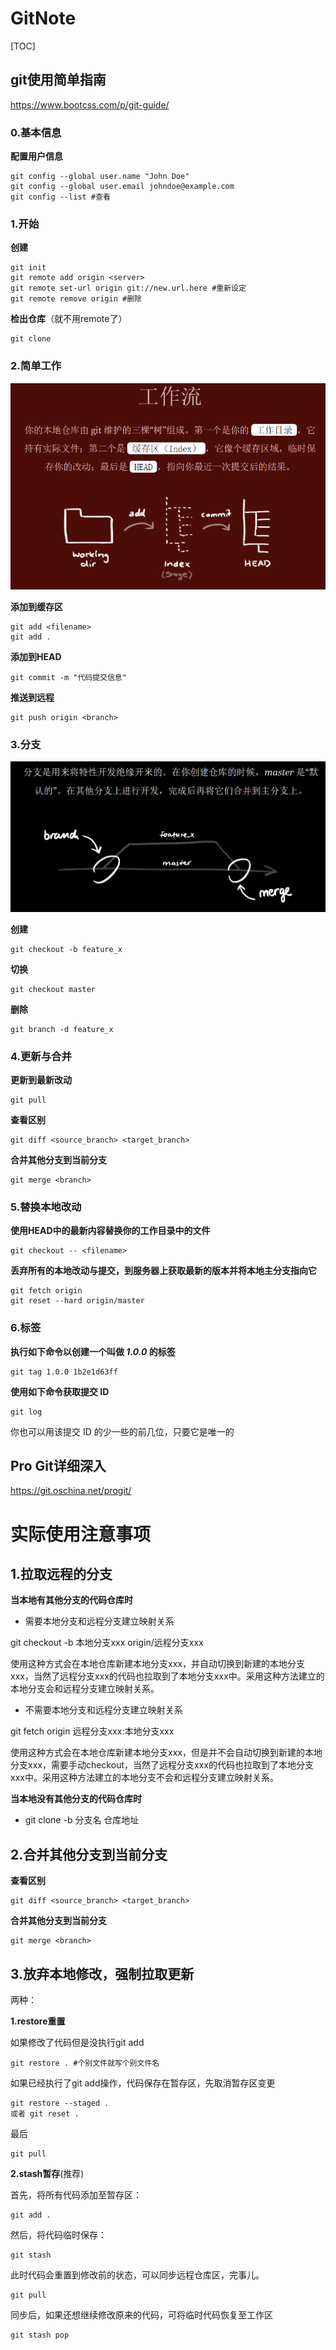 # GitNote

[TOC]

## git使用简单指南

https://www.bootcss.com/p/git-guide/

### 0.基本信息

**配置用户信息**

```
git config --global user.name "John Doe"
git config --global user.email johndoe@example.com
git config --list #查看
```



### 1.开始

**创建**

```
git init
git remote add origin <server>
git remote set-url origin git://new.url.here #重新设定
git remote remove origin #删除
```

**检出仓库**（就不用remote了）

```
git clone
```

### 2.简单工作

![image-20210810153925370](GitNote.assets/image-20210810153925370.png)

**添加到缓存区**

```
git add <filename>
git add .
```

**添加到HEAD**

```
git commit -m "代码提交信息"
```

**推送到远程**

```
git push origin <branch>
```

### 3.分支

![image-20210810154819264](GitNote.assets/image-20210810154819264.png)

**创建**

```
git checkout -b feature_x
```

**切换**

```
git checkout master
```

**删除**

```
git branch -d feature_x
```

### 4.更新与合并

**更新到最新改动**

```
git pull
```

**查看区别**

```
git diff <source_branch> <target_branch>
```

**合并其他分支到当前分支**

```
git merge <branch>
```

### 5.替换本地改动

**使用HEAD中的最新内容替换你的工作目录中的文件**

```
git checkout -- <filename>
```

**丢弃所有的本地改动与提交，到服务器上获取最新的版本并将本地主分支指向它**

```
git fetch origin
git reset --hard origin/master
```

### 6.标签

**执行如下命令以创建一个叫做 *1.0.0* 的标签**

```
git tag 1.0.0 1b2e1d63ff
```

**使用如下命令获取提交 ID**

```
git log
```

你也可以用该提交 ID 的少一些的前几位，只要它是唯一的

## Pro Git详细深入

https://git.oschina.net/progit/

# 实际使用注意事项

## 1.拉取远程的分支

**当本地有其他分支的代码仓库时**

* 需要本地分支和远程分支建立映射关系

git checkout -b 本地分支xxx  origin/远程分支xxx

使用这种方式会在本地仓库新建本地分支xxx，并自动切换到新建的本地分支xxx，当然了远程分支xxx的代码也拉取到了本地分支xxx中。采用这种方法建立的本地分支会和远程分支建立映射关系。

* 不需要本地分支和远程分支建立映射关系

git fetch origin 远程分支xxx:本地分支xxx

使用这种方式会在本地仓库新建本地分支xxx，但是并不会自动切换到新建的本地分支xxx，需要手动checkout，当然了远程分支xxx的代码也拉取到了本地分支xxx中。采用这种方法建立的本地分支不会和远程分支建立映射关系。

**当本地没有其他分支的代码仓库时**

* git clone -b 分支名 仓库地址

## 2.合并其他分支到当前分支

**查看区别**

```
git diff <source_branch> <target_branch>
```

**合并其他分支到当前分支**

```
git merge <branch>
```

## 3.放弃本地修改，强制拉取更新

两种：

**1.restore重置**

如果修改了代码但是没执行git add

```
git restore . #个别文件就写个别文件名
```

如果已经执行了git add操作，代码保存在暂存区，先取消暂存区变更

```
git restore --staged .
或者 git reset .
```

最后

```
git pull
```

**2.stash暂存**(推荐)

首先，将所有代码添加至暂存区：

```
git add .
```

然后，将代码临时保存：

```
git stash
```

此时代码会重置到修改前的状态，可以同步远程仓库区，完事儿。

```
git pull
```

同步后，如果还想继续修改原来的代码，可将临时代码恢复至工作区

```
git stash pop
```







